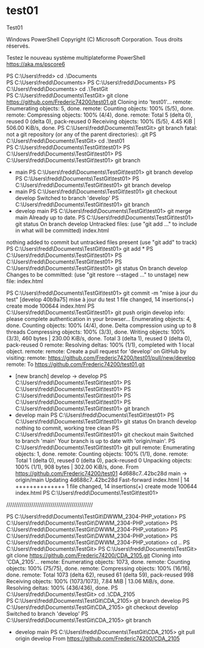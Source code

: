 # test01
Test01


Windows PowerShell
Copyright (C) Microsoft Corporation. Tous droits réservés.

Testez le nouveau système multiplateforme PowerShell https://aka.ms/pscore6

PS C:\Users\fredd> cd .\Documents\
PS C:\Users\fredd\Documents>
PS C:\Users\fredd\Documents>
PS C:\Users\fredd\Documents> cd .\TestGit\
PS C:\Users\fredd\Documents\TestGit> git clone https://github.com/Frederic74200/test01.git
Cloning into 'test01'...
remote: Enumerating objects: 5, done.
remote: Counting objects: 100% (5/5), done.
remote: Compressing objects: 100% (4/4), done.
remote: Total 5 (delta 0), reused 0 (delta 0), pack-reused 0
Receiving objects: 100% (5/5), 4.45 KiB | 506.00 KiB/s, done.
PS C:\Users\fredd\Documents\TestGit> git branch
fatal: not a git repository (or any of the parent directories): .git
PS C:\Users\fredd\Documents\TestGit> cd .\test01\
PS C:\Users\fredd\Documents\TestGit\test01>
PS C:\Users\fredd\Documents\TestGit\test01>
PS C:\Users\fredd\Documents\TestGit\test01> git branch
* main
PS C:\Users\fredd\Documents\TestGit\test01> git branch develop
PS C:\Users\fredd\Documents\TestGit\test01>
PS C:\Users\fredd\Documents\TestGit\test01> git branch
  develop
* main
PS C:\Users\fredd\Documents\TestGit\test01> git checkout develop
Switched to branch 'develop'
PS C:\Users\fredd\Documents\TestGit\test01> git branch
* develop
  main
PS C:\Users\fredd\Documents\TestGit\test01> git merge main
Already up to date.
PS C:\Users\fredd\Documents\TestGit\test01> git status
On branch develop
Untracked files:
  (use "git add <file>..." to include in what will be committed)
        index.html

nothing added to commit but untracked files present (use "git add" to track)
PS C:\Users\fredd\Documents\TestGit\test01> git add *
PS C:\Users\fredd\Documents\TestGit\test01>
PS C:\Users\fredd\Documents\TestGit\test01>
PS C:\Users\fredd\Documents\TestGit\test01> git status
On branch develop
Changes to be committed:
  (use "git restore --staged <file>..." to unstage)
        new file:   index.html

PS C:\Users\fredd\Documents\TestGit\test01> git commit -m "mise à jour du test"
[develop 40b9a75] mise à jour du test
 1 file changed, 14 insertions(+)
 create mode 100644 index.html
PS C:\Users\fredd\Documents\TestGit\test01> git push origin develop
info: please complete authentication in your browser...
Enumerating objects: 4, done.
Counting objects: 100% (4/4), done.
Delta compression using up to 8 threads
Compressing objects: 100% (3/3), done.
Writing objects: 100% (3/3), 460 bytes | 230.00 KiB/s, done.
Total 3 (delta 1), reused 0 (delta 0), pack-reused 0
remote: Resolving deltas: 100% (1/1), completed with 1 local object.
remote:
remote: Create a pull request for 'develop' on GitHub by visiting:
remote:      https://github.com/Frederic74200/test01/pull/new/develop
remote:
To https://github.com/Frederic74200/test01.git
 * [new branch]      develop -> develop
PS C:\Users\fredd\Documents\TestGit\test01>
PS C:\Users\fredd\Documents\TestGit\test01>
PS C:\Users\fredd\Documents\TestGit\test01>
PS C:\Users\fredd\Documents\TestGit\test01>
PS C:\Users\fredd\Documents\TestGit\test01> git branch
* develop
  main
PS C:\Users\fredd\Documents\TestGit\test01>
PS C:\Users\fredd\Documents\TestGit\test01> git status
On branch develop
nothing to commit, working tree clean
PS C:\Users\fredd\Documents\TestGit\test01> git checkout main
Switched to branch 'main'
Your branch is up to date with 'origin/main'.
PS C:\Users\fredd\Documents\TestGit\test01> git pull
remote: Enumerating objects: 1, done.
remote: Counting objects: 100% (1/1), done.
remote: Total 1 (delta 0), reused 0 (delta 0), pack-reused 0
Unpacking objects: 100% (1/1), 908 bytes | 302.00 KiB/s, done.
From https://github.com/Frederic74200/test01
   4d688c7..42bc28d  main       -> origin/main
Updating 4d688c7..42bc28d
Fast-forward
 index.html | 14 ++++++++++++++
 1 file changed, 14 insertions(+)
 create mode 100644 index.html
PS C:\Users\fredd\Documents\TestGit\test01>



/////////////////////////////////////////////


PS C:\Users\fredd\Documents\TestGit\DWWM_2304-PHP_votation>
PS C:\Users\fredd\Documents\TestGit\DWWM_2304-PHP_votation>
PS C:\Users\fredd\Documents\TestGit\DWWM_2304-PHP_votation>
PS C:\Users\fredd\Documents\TestGit\DWWM_2304-PHP_votation>
PS C:\Users\fredd\Documents\TestGit\DWWM_2304-PHP_votation> cd ..
PS C:\Users\fredd\Documents\TestGit>
PS C:\Users\fredd\Documents\TestGit> git clone https://github.com/Frederic74200/CDA_2105.git
Cloning into 'CDA_2105'...
remote: Enumerating objects: 1073, done.
remote: Counting objects: 100% (75/75), done.
remote: Compressing objects: 100% (16/16), done.
remote: Total 1073 (delta 62), reused 61 (delta 59), pack-reused 998
Receiving objects: 100% (1073/1073), 7.84 MiB | 13.06 MiB/s, done.
Resolving deltas: 100% (436/436), done.
PS C:\Users\fredd\Documents\TestGit> cd .\CDA_2105\
PS C:\Users\fredd\Documents\TestGit\CDA_2105> git branch develop
PS C:\Users\fredd\Documents\TestGit\CDA_2105> git checkout develop
Switched to branch 'develop'
PS C:\Users\fredd\Documents\TestGit\CDA_2105> git branch
* develop
  main
PS C:\Users\fredd\Documents\TestGit\CDA_2105> git pull origin develop
From https://github.com/Frederic74200/CDA_2105
